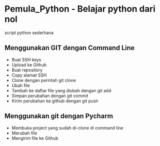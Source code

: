 # Pemula_Python - Belajar python dari nol
script python sederhana 

## Menggunakan GIT dengan Command Line
- Buat SSH keys
- Upload ke Github
- Buat repository
- Copy alamat SSH
- Clone dengan perintah git clone <alamat ssh>
- Ubah file
- Tambah ke daftar file yang diubah dengan git add
- Simpan perubahan dengan git commit
- Kirim perubahan ke github dengan git push 

## Menggunakan git dengan Pycharm
- Membuka project yang sudah di-clone di command line
- Merubah file
- Mengirim file ke Github